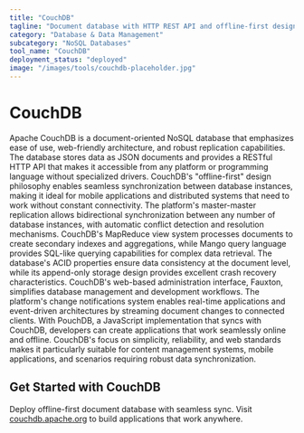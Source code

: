 ```yaml
---
title: "CouchDB"
tagline: "Document database with HTTP REST API and offline-first design"
category: "Database & Data Management"
subcategory: "NoSQL Databases"
tool_name: "CouchDB"
deployment_status: "deployed"
image: "/images/tools/couchdb-placeholder.jpg"
---
```


# CouchDB

Apache CouchDB is a document-oriented NoSQL database that emphasizes ease of use, web-friendly architecture, and robust replication capabilities. The database stores data as JSON documents and provides a RESTful HTTP API that makes it accessible from any platform or programming language without specialized drivers. CouchDB's "offline-first" design philosophy enables seamless synchronization between database instances, making it ideal for mobile applications and distributed systems that need to work without constant connectivity. The platform's master-master replication allows bidirectional synchronization between any number of database instances, with automatic conflict detection and resolution mechanisms. CouchDB's MapReduce view system processes documents to create secondary indexes and aggregations, while Mango query language provides SQL-like querying capabilities for complex data retrieval. The database's ACID properties ensure data consistency at the document level, while its append-only storage design provides excellent crash recovery characteristics. CouchDB's web-based administration interface, Fauxton, simplifies database management and development workflows. The platform's change notifications system enables real-time applications and event-driven architectures by streaming document changes to connected clients. With PouchDB, a JavaScript implementation that syncs with CouchDB, developers can create applications that work seamlessly online and offline. CouchDB's focus on simplicity, reliability, and web standards makes it particularly suitable for content management systems, mobile applications, and scenarios requiring robust data synchronization.

## Get Started with CouchDB

Deploy offline-first document database with seamless sync. Visit [couchdb.apache.org](https://couchdb.apache.org) to build applications that work anywhere.
